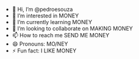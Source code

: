 - 👋 Hi, I’m @pedroesouza
- 👀 I’m interested in MONEY
- 🌱 I’m currently learning MONEY
- 💞️ I’m looking to collaborate on MAKING MONEY
- 📫 How to reach me SEND ME MONEY
- 😄 Pronouns: MO/NEY
- ⚡ Fun fact: I LIKE MONEY

<!---
pedroesouza/pedroesouza is a ✨ special ✨ repository because its `README.md` (this file) appears on your GitHub profile.
You can click the Preview link to take a look at your changes.
--->
